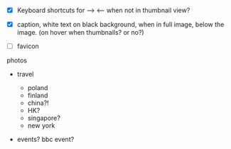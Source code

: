 - [x] Keyboard shortcuts for --> <-- when not in thumbnail view?
- [x] caption, white text on black background, when in full image, below the image. (on hover when thumbnails? or no?)

- [ ] favicon

photos

- travel

  - poland
  - finland
  - china?!
  - HK?
  - singapore?
  - new york

- events?
  bbc event?

<!-- && echo 'photos.pietropassarelli.com' >>  out/CNAME -->

<!-- inspiration from
https://www.fourminutestomidnightphotography.com/
http://www.marcusyam.com/
https://www.josealvaradophoto.com/

 -->
